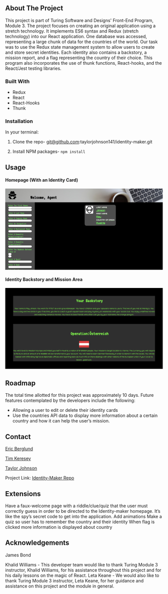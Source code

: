## About The Project

This project is part of Turing Software and Designs' Front-End Program, Module 3. The project focuses on creating an original application using a stretch technology. It implements  ES6 syntax and Redux (stretch technology) into our React application. One database was accessed, representing a large chunk of data for the countries of the world. Our task was to use the Redux state management system to allow users to create and store secret identities. Each identity also contains a backstory, a mission report, and a flag representing the country of their choice. This program also incorporates the use of thunk functions, React-hooks, and the React/Jest testing libraries.

### Built With

* Redux
* React
* React-Hooks
* Thunk

### Installation
In your terminal:
1. Clone the repo- git@github.com:taylorjohnson141/identity-maker.git

2. Install NPM packages- `npm install`

## Usage

#### Homepage (With an Identity Card)
![homepage-view](src/Images/homepage.png)

#### Identity Backstory and Mission Area
<img src="src/images/identityCard.png" alt="stories-screenshot" width="600">

## Roadmap

The total time allotted for this project was approximately 10 days. Future features contemplated by the developers include the following:

* Allowing a user to edit or delete their identity cards
* Use the countries API data to display more information about a certain country and how it can help the user’s mission.


## Contact

 [Eric Berglund](https://github.com/ericberglund117)

 [Tim Keresey](https://github.com/timkeresey)

 [Taylor Johnson](https://github.com/taylorjohnson141)

Project Link: [Identity-Maker Repo](https://github.com/taylorjohnson141/identity-maker)

## Extensions
Have a faux-welcome page with a riddle/clue/quiz that the user must correctly guess in order to be directed to the Identity-maker homepage. It’s like the spy’s secret code to get into the application.
Add animations
Make a quiz so user has to remember the country and their identity
When flag is clicked more information is displayed about country


## Acknowledgements

James Bond

Khalid Williams - This developer team would like to thank Turing Module 3 instructor, Khalid Williams, for his assistance throughout this project and for his daily lessons on the magic of React.
Leta Keane - We would also like to thank Turing Module 3 instructor, Leta Keane, for her guidance and assistance on this project and the module in general.
